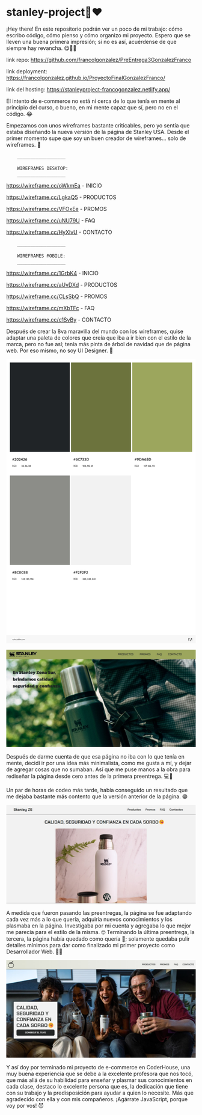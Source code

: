 # stanley-project🧉❤️

¡Hey there! En este repositorio podrán ver un poco de mi trabajo: cómo escribo código, cómo pienso y cómo organizo mi proyecto. Espero que se lleven una buena primera impresión; si no es así, acuérdense de que siempre hay revancha. 😋👋🏻

link repo: https://github.com/francolgonzalez/PreEntrega3GonzalezFranco

link deployment: https://francolgonzalez.github.io/ProyectoFinalGonzalezFranco/

link del hosting: https://stanleyproject-francogonzalez.netlify.app/

El intento de e-commerce no está ni cerca de lo que tenía en mente al principio del curso, o bueno, en mi mente capaz que sí, pero no en el código. 😂

Empezamos con unos wireframes bastante criticables, pero yo sentía que estaba diseñando la nueva versión de la página de Stanley USA. Desde el primer momento supe que soy un buen creador de wireframes... solo de wireframes. 🥴

        __________________     
      
        WIREFRAMES DESKTOP:
        __________________

https://wireframe.cc/oWkmEa - INICIO

https://wireframe.cc/LgkaQ5 - PRODUCTOS

https://wireframe.cc/VFOxEe - PROMOS

https://wireframe.cc/uNU79U - FAQ

https://wireframe.cc/HyXlvU - CONTACTO

        __________________
        
        WIREFRAMES MOBILE: 
        __________________

https://wireframe.cc/1GrbK4 - INICIO

https://wireframe.cc/aUvDXd - PRODUCTOS

https://wireframe.cc/CLsSbQ - PROMOS

https://wireframe.cc/mXbTFc - FAQ

https://wireframe.cc/c1SvBy - CONTACTO





Después de crear la 8va maravilla del mundo con los wireframes, quise adaptar una paleta de colores que creía que iba a ir bien con el estilo de la marca, pero no fue así; tenía más pinta de árbol de navidad que de página web. Por eso mismo, no soy UI Designer. 🫠

![Paleta de colores](./img/imagenes-readme/paleta.jpeg)

![Primer pagina](./img/imagenes-readme/primer-pagina.jpeg)





Después de darme cuenta de que esa página no iba con lo que tenía en mente, decidí ir por una idea más minimalista, como me gusta a mí, y dejar de agregar cosas que no sumaban. Así que me puse manos a la obra para rediseñar la página desde cero antes de la primera preentrega. 💻🦾

Un par de horas de codeo más tarde, había conseguido un resultado que me dejaba bastante más contento que la versión anterior de la página. 😁

![Primer pre entrega](./img/imagenes-readme/primer-preentrega.jpeg)




A medida que fueron pasando las preentregas, la página se fue adaptando cada vez más a lo que quería, adquiría nuevos conocimientos y los plasmaba en la página. Investigaba por mi cuenta y agregaba lo que mejor me parecía para el estilo de la misma. 🤓 Terminando la última preentrega, la tercera, la página había quedado como quería 🥹; solamente quedaba pulir detalles mínimos para dar como finalizado mi primer proyecto como Desarrollador Web. 🦾🚀 

![Proyecto final](./img/imagenes-readme/proyecto-final.jpeg)





Y así doy por terminado mi proyecto de e-commerce en CoderHouse, una muy buena experiencia que se debe a la excelente profesora que nos tocó, que más allá de su habilidad para enseñar y plasmar sus conocimientos en cada clase, destaco lo excelente persona que es, la dedicación que tiene con su trabajo y la predisposición para ayudar a quien lo necesite. Más que agradecido con ella y con mis compañeros. ¡Agárrate JavaScript, porque voy por vos! 😈
